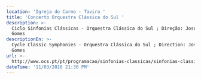 ```yaml
---
location: 'Igreja do Carmo - Tavira '
title: 'Concerto Orquestra Clássica do Sul '
description: >-
  Ciclo Sinfonias Clássicas - Orquestra Clássica do Sul ; Direção: José Eduardo
  Gomes 
descriptionEn: >-
  Cycle Classic Symphonies - Orquestra Clássica do Sul ; Direction: José Eduardo
  Gomes 
url: >-
  http://www.ocs.pt/pt/programacao/sinfonias-classicas/sinfonias-classicas-tavira
dateTime: '11/03/2018 21:30 PM'
---
```



